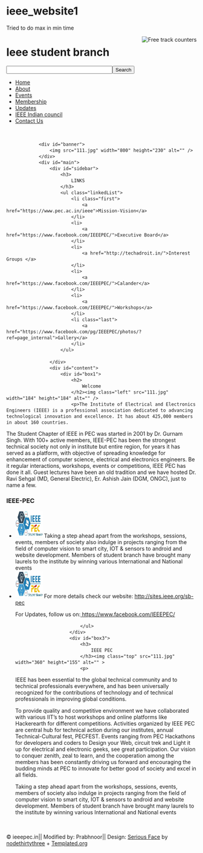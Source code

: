 # ieee_website1
Tried to do max in min time
<!DOCTYPE html PUBLIC "-//W3C//DTD XHTML 1.0 Strict//EN"
    "http://www.w3.org/TR/xhtml1/DTD/xhtml1-strict.dtd">
<!--

	Serious Face by nodethirtythree + Templated.org
	http://templated.org/ | @templatedorg
	Released under the Creative Commons Attribution 3.0 License.
	
	Note from the author: These templates take quite a bit of time to conceive,
	design, and finally code. So please, support our efforts by respecting our
	license: keep our footer credit links intact so people can find out about us
	and what we do. It's the right thing to do, and we'll love you for it :)
	
-->
<html xmlns="http://www.w3.org/1999/xhtml">
    <head>
        <meta name="keywords" content="" />
        <meta name="description" content="" />
        <meta http-equiv="content-type" content="text/html; charset=utf-8" />
		<title>IEEE Stuent branch</title>
        <link href="http://fonts.googleapis.com/css?family=Bitter" rel="stylesheet" type="text/css" />
		<link rel="stylesheet" type="text/css" href="style.css" />
    </head>

<img style="float:right;" src="http://hitwebcounter.com/counter/counter.php?page=6694822&style=0003&nbdigits=5&type=page&initCount=0" title="Free track counters" Alt="Free track counters"   border="0" >
</a> 
    <body>
		<div id="bg">
			<div id="outer">
				<div id="header">
					<div id="logo">
						<h1>
							Ieee student branch
						</h1>
					</div>
					<div id="search">
						<form action="https://www.google.co.in/?gfe_rd=cr&ei=jp06WZn6HoTz8AeixYeoDw&gws_rd=ssl" method="post">
							<input class="text" name="search" size="32" maxlength="64" /><input class="button" type="submit" value="Search" />
						</form>
					</div>
					<div id="nav">
						<ul>
							<li class="first active">
								<a href="file:///C:/Users/Prabhnoor/Downloads/index.html">Home</a>
							</li>
							<li>
								<a href="https://www.facebook.com/IEEEPEC/">About</a>
							</li>
							<li>
								<a href="https://www.facebook.com/pg/IEEEPEC/events/?ref=page_internal">Events</a>
							</li>
							<li>
								<a href="http://www.ieee.org/membership_services/membership/join/index.html">Membership</a>
							</li>
							<li>
								<a href="https://www.facebook.com/IEEEPEC/">Updates</a>
							</li>
							<li>
								<a href="http://sites.ieee.org/indiacouncil/">IEEE Indian council</a>
							</li>
							<li class="last">
								<a href="https://www.facebook.com/pg/IEEEPEC/about/?ref=page_internal">Contact Us</a>
							</li>
						</ul>
						<br class="clear" />
					</div>
				</div>

				<div id="banner">
					<img src="111.jpg" width="800" height="230" alt="" />
				</div>
				<div id="main">
					<div id="sidebar">
						<h3>
							LINKS
						</h3>
						<ul class="linkedList">
							<li class="first">
								<a href="https://www.pec.ac.in/ieee">Mission-Vision</a>
							</li>
							<li>
								<a href="https://www.facebook.com/IEEEPEC/">Executive Board</a>
							</li>
							<li>
								<a href="http://techadroit.in/">Interest Groups </a>
							</li>
							<li>
								<a href="https://www.facebook.com/IEEEPEC/">Calander</a>
							</li>
							<li>
								<a href="https://www.facebook.com/IEEEPEC/">Workshops</a>
							</li>
							<li class="last">
								<a href="https://www.facebook.com/pg/IEEEPEC/photos/?ref=page_internal">Gallery</a>
							</li>
						</ul>
						
					</div>
					<div id="content">
						<div id="box1">
							<h2>
								Welcome 
							</h2><img class="left" src="111.jpg" width="184" height="184" alt="" />
							<p>The Institute of Electrical and Electronics Engineers (IEEE) is a professional association dedicated to advancing technological innovation and excellence. It has about 425,000 members in about 160 countries.

The Student Chapter of IEEE in PEC was started in 2001 by Dr. Gurnam Singh. With 100+ active members, IEEE-PEC has been the strongest technical society not only in institute but entire region, for years it has served as a platform, with objective of spreading knowledge for enhancement of computer science, electrical and electronics engineers. Be it regular interactions, workshops, events or competitions, IEEE PEC has done it all. Guest lectures have been an old tradition and we have hosted Dr. Ravi Sehgal (MD, General Electric), Er. Ashish Jain (DGM, ONGC), just to name a few.
							</p>
						</div>
						<div id="box2">
							<h3>
								IEEE-PEC
							</h3>
							<ul class="imageList">
								<li class="first">
									<img class="left" src="111.jpg" width="72" height="72" alt="" /> <span>Taking a step ahead apart from the workshops, sessions, events, members of society also indulge in projects ranging from the field of computer vision to smart city, IOT & sensors to android and website development. Members of student branch have brought many laurels to the institute by winning various International and National events
</span>
								</li>
								<li class="last">
									<img class="left" src="111.jpg" width="72" height="72" alt="" /> <span>
For more details check our website: http://sites.ieee.org/sb-pec

For Updates, follow us on:<a href="https://www.facebook.com/IEEEPEC/"> https://www.facebook.com/IEEEPEC/</a></span>
								</li>
								
							</ul>
						</div>
						<div id="box3">
							<h3>
								IEEE PEC
							</h3><img class="top" src="111.jpg" width="360" height="155" alt="" >
							<p>

IEEE has been essential to the global technical community and to technical professionals everywhere, and has been universally recognized for the contributions of technology and of technical professionals in improving global conditions.

To provide quality and competitive environment we have collaborated with various IIT’s to host workshops and online platforms like Hackerearth for different competitions. Activities organized by IEEE PEC are central hub for technical action during our institutes, annual Technical-Cultural fest, PECFEST. Events ranging from PEC Hackathons for developers and coders to Design your Web, circuit trek and Light it up for electrical and electronic geeks, see great participation. Our vision to conquer zenith, zeal to learn, and the cooperation among the members has been constantly driving us forward and encouraging the budding minds at PEC to innovate for better good of society and excel in all fields.

Taking a step ahead apart from the workshops, sessions, events, members of society also indulge in projects ranging from the field of computer vision to smart city, IOT & sensors to android and website development. Members of student branch have brought many laurels to the institute by winning various International and National events
							</p>
						</div>
						<br class="clear" />
					</div>
					<br class="clear" />
				</div>
			</div>
			<div id="copyright">
				&copy; ieeepec.in|| Modified by: Prabhnoor|| Design:  <a href="http://templated.org/free-css-templates/seriousface/">Serious Face</a> by <a href="http://nodethirtythree.com">nodethirtythree</a> + <a href="http://templated.org/">Templated.org</a>
			</div>
		</div>
    </body>
</html>
